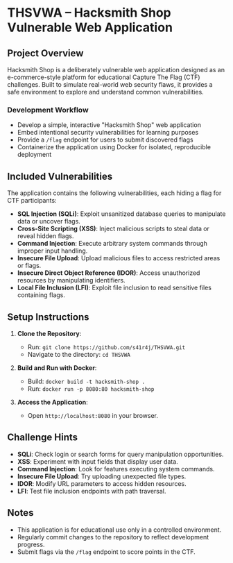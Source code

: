 # THSVWA – Hacksmith Shop Vulnerable Web Application

## Project Overview

Hacksmith Shop is a deliberately vulnerable web application designed as an e-commerce-style platform for educational Capture The Flag (CTF) challenges. Built to simulate real-world web security flaws, it provides a safe environment to explore and understand common vulnerabilities.

### Development Workflow

- Develop a simple, interactive "Hacksmith Shop" web application
- Embed intentional security vulnerabilities for learning purposes
- Provide a `/flag` endpoint for users to submit discovered flags
- Containerize the application using Docker for isolated, reproducible deployment

## Included Vulnerabilities

The application contains the following vulnerabilities, each hiding a flag for CTF participants:

- **SQL Injection (SQLi)**: Exploit unsanitized database queries to manipulate data or uncover flags.
- **Cross-Site Scripting (XSS)**: Inject malicious scripts to steal data or reveal hidden flags.
- **Command Injection**: Execute arbitrary system commands through improper input handling.
- **Insecure File Upload**: Upload malicious files to access restricted areas or flags.
- **Insecure Direct Object Reference (IDOR)**: Access unauthorized resources by manipulating identifiers.
- **Local File Inclusion (LFI)**: Exploit file inclusion to read sensitive files containing flags.

## Setup Instructions

1. **Clone the Repository**:
   - Run: `git clone https://github.com/s41r4j/THSVWA.git`
   - Navigate to the directory: `cd THSVWA`

2. **Build and Run with Docker**:
   - Build: `docker build -t hacksmith-shop .`
   - Run: `docker run -p 8080:80 hacksmith-shop`

3. **Access the Application**:
   - Open `http://localhost:8080` in your browser.

## Challenge Hints

- **SQLi**: Check login or search forms for query manipulation opportunities.
- **XSS**: Experiment with input fields that display user data.
- **Command Injection**: Look for features executing system commands.
- **Insecure File Upload**: Try uploading unexpected file types.
- **IDOR**: Modify URL parameters to access hidden resources.
- **LFI**: Test file inclusion endpoints with path traversal.

## Notes

- This application is for educational use only in a controlled environment.
- Regularly commit changes to the repository to reflect development progress.
- Submit flags via the `/flag` endpoint to score points in the CTF.
